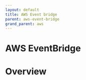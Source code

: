```yaml
---
layout: default
title: AWS Event bridge
parent: aws-event-bridge
grand_parent: aws
---
```


# AWS EventBridge

# Overview
